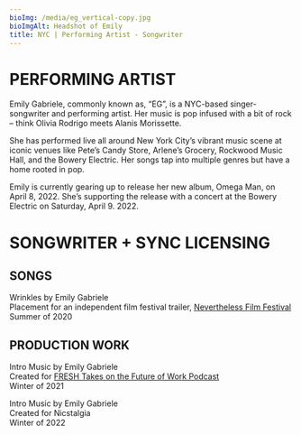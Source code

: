 ```yaml
---
bioImg: /media/eg_vertical-copy.jpg
bioImgAlt: Headshot of Emily
title: NYC | Performing Artist - Songwriter
---
```

# PERFORMING ARTIST

Emily Gabriele, commonly known as, “EG”, is a NYC-based singer-songwriter and performing artist. Her music is pop infused with a bit of rock – think Olivia Rodrigo meets Alanis Morissette.  

She has performed live all around New York City’s vibrant music scene at iconic venues like Pete’s Candy Store, Arlene’s Grocery, Rockwood Music Hall, and the Bowery Electric. Her songs tap into multiple genres but have a home rooted in pop. 

Emily is currently gearing up to release her new album, Omega Man, on April 8, 2022. She’s supporting the release with a concert at the Bowery Electric on Saturday, April 9. 2022. 

# SONGWRITER + SYNC LICENSING

## SONGS

Wrinkles by Emily Gabriele <br>Placement for an independent film festival trailer, <a href="https://vimeo.com/427415383">Nevertheless Film Festival</a></br>Summer of 2020

## PRODUCTION WORK

Intro Music by Emily Gabriele 
<br>Created for <a href="https://open.spotify.com/show/5Z3z4C5rhSXT6rGUIPlLxt?si=4842d11d784746ab">FRESH Takes on the Future of Work Podcast</a></br>Winter of 2021

Intro Music by Emily Gabriele<br>Created for Nicstalgia</br>Winter of 2022
